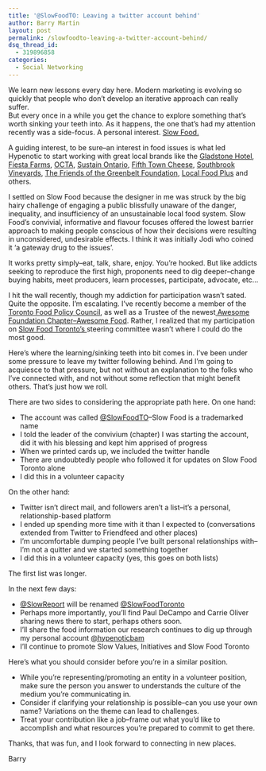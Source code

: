 ```yaml
---
title: '@SlowFoodTO: Leaving a twitter account behind'
author: Barry Martin
layout: post
permalink: /slowfoodto-leaving-a-twitter-account-behind/
dsq_thread_id:
  - 319896858
categories:
  - Social Networking
---
```

<div>
  <p>
    We learn new lessons every day here. Modern marketing is evolving so quickly that people who don&#8217;t develop an iterative approach can really suffer.<br /> But every once in a while you get the chance to explore something that&#8217;s worth sinking your teeth into. As it happens, the one that&#8217;s had my attention recently was a side-focus. A personal interest. <a href="http://www.slowfood.com/">Slow Food.</a>
  </p>
  
  <p>
    A guiding interest, to be sure–an interest in food issues is what led Hypenotic to start working with great local brands like the <a href="http://www.gladstonehotel.com/">Gladstone Hotel</a>, <a href="http://fiestafarms.ca/">Fiesta Farms</a>, <a href="http://www.ontarioculinary.com/">OCTA</a>, <a href="http://sustainontario.com/">Sustain Ontario</a>, <a href="http://www.fifthtown.ca/">Fifth Town Cheese</a>, <a href="http://www.southbrook.com/">Southbrook Vineyards</a>, <a href="http://www.greenbelt.ca/">The Friends of the Greenbelt Foundation</a>, <a href="http://www.localfoodplus.ca/">Local Food Plus</a> and others.
  </p>
  
  <p>
    I settled on Slow Food because the designer in me was struck by the big hairy challenge of engaging a public blissfully unaware of the danger, inequality, and insufficiency of an unsustainable local food system. Slow Food&#8217;s convivial, informative and flavour focuses offered the lowest barrier approach to making people conscious of how their decisions were resulting in unconsidered, undesirable effects. I think it was initially Jodi who coined it &#8216;a gateway drug to the issues&#8217;.
  </p>
  
  <p>
    It works pretty simply–eat, talk, share, enjoy. You&#8217;re hooked. But like addicts seeking to reproduce the first high, proponents need to dig deeper–change buying habits, meet producers, learn processes, participate, advocate, etc&#8230;
  </p>
  
  <p>
    I hit the wall recently, though my addiction for participation wasn&#8217;t sated. Quite the opposite. I&#8217;m escalating. I&#8217;ve recently become a member of the <a href="http://www.toronto.ca/health/tfpc_index.htm">Toronto Food Policy Council</a>, as well as a Trustee of the newest<a href="http://awesomefoundation.org/chapters/food"> Awesome Foundation Chapter–Awesome Food</a>. Rather, I realized that my participation on <a href="http://slowfood.to/">Slow Food Toronto&#8217;s </a>steering committee wasn&#8217;t where I could do the most good.
  </p>
  
  <p>
    Here&#8217;s where the learning/sinking teeth into bit comes in. I&#8217;ve been under some pressure to leave my twitter following behind. And I&#8217;m going to acquiesce to that pressure, but not without an explanation to the folks who I&#8217;ve connected with, and not without some reflection that might benefit others. That&#8217;s just how we roll.
  </p>
  
  <p>
    There are two sides to considering the appropriate path here. On one hand:
  </p>
  
  <ul>
    <li>
      The account was called <a href="http://twitter.com/slowfoodto">@SlowFoodTO</a>–Slow Food is a trademarked name
    </li>
    <li>
      I told the leader of the convivium (chapter) I was starting the account, did it with his blessing and kept him apprised of progress
    </li>
    <li>
      When we printed cards up, we included the twitter handle
    </li>
    <li>
      There are undoubtedly people who followed it for updates on Slow Food Toronto alone
    </li>
    <li>
      I did this in a volunteer capacity
    </li>
  </ul>
  
  <p>
    On the other hand:
  </p>
  
  <ul>
    <li>
      Twitter isn&#8217;t direct mail, and followers aren&#8217;t a list–it&#8217;s a personal, relationship-based platform
    </li>
    <li>
      I ended up spending more time with it than I expected to (conversations extended from Twitter to Friendfeed and other places)
    </li>
    <li>
      I&#8217;m uncomfortable dumping people I&#8217;ve built personal relationships with–I&#8217;m not a quitter and we started something together
    </li>
    <li>
      I did this in a volunteer capacity (yes, this goes on both lists)
    </li>
  </ul>
  
  <p>
    The first list was longer.
  </p>
  
  <p>
    In the next few days:
  </p>
  
  <ul>
    <li>
      <a href="http://twitter.com/slowreport">@SlowReport</a> will be renamed <a href="http://twitter.com/SlowFoodToronto">@SlowFoodToronto</a>
    </li>
    <li>
      Perhaps more importantly, you&#8217;ll find Paul DeCampo and Carrie Oliver sharing news there to start, perhaps others soon.
    </li>
    <li>
      I&#8217;ll share the food information our research continues to dig up through my personal account <a href="http://twitter.com/hypenoticbam">@hypenoticbam</a>
    </li>
    <li>
      I&#8217;ll continue to promote Slow Values, Initiatives and Slow Food Toronto
    </li>
  </ul>
</div>

Here&#8217;s what you should consider before you&#8217;re in a similar position.

*   While you&#8217;re representing/promoting an entity in a volunteer position, make sure the person you answer to understands the culture of the medium you&#8217;re communicating in.
*   Consider if clarifying your relationship is possible–can you use your own name? Variations on the theme can lead to challenges.
*   Treat your contribution like a job–frame out what you&#8217;d like to accomplish and what resources you&#8217;re prepared to commit to get there.

Thanks, that was fun, and I look forward to connecting in new places.

Barry